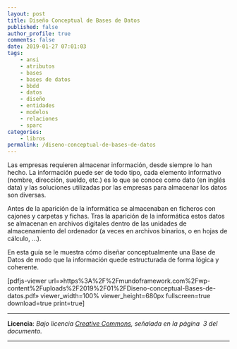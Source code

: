 ```yaml
---
layout: post
title: Diseño Conceptual de Bases de Datos
published: false
author_profile: true
comments: false
date: 2019-01-27 07:01:03
tags:
    - ansi
    - atributos
    - bases
    - bases de datos
    - bbdd
    - datos
    - diseño
    - entidades
    - modelos
    - relaciones
    - sparc
categories:
    - libros
permalink: /diseno-conceptual-de-bases-de-datos
---
```

Las empresas requieren almacenar información, desde siempre lo han hecho. La información puede ser de todo tipo, cada elemento informativo (nombre, dirección, sueldo, etc.) es lo que se conoce como dato (en inglés data) y las soluciones utilizadas por las empresas para almacenar los datos son diversas.

Antes de la aparición de la informática se almacenaban en ficheros con cajones y carpetas y fichas. Tras la aparición de la informática estos datos se almacenan en archivos digitales dentro de las unidades de almacenamiento del ordenador (a veces en archivos binarios, o en hojas de cálculo, &#8230;).

En esta guía se le muestra cómo diseñar conceptualmente una Base de Datos de modo que la información quede estructurada de forma lógica y coherente.

[pdfjs-viewer url=&#187;https%3A%2F%2Fmundoframework.com%2Fwp-content%2Fuploads%2F2019%2F01%2FDiseno-conceptual-Bases-de-datos.pdf&#187; viewer\_width=100% viewer\_height=680px fullscreen=true download=true print=true]

* * *

**Licencia**: _Bajo licencia [Creative Commons][1], señalada en la página  3 del documento._

* * *

&nbsp;

 [1]: http://creativecommons.org/licenses/by-nc-sa/2.0/legalcode